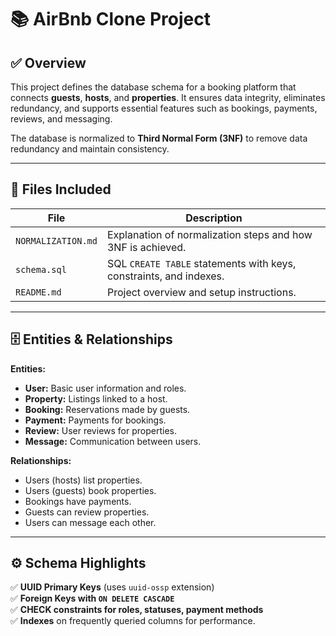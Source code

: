 # 📚 AirBnb Clone Project

## ✅ Overview

This project defines the database schema for a booking platform that connects **guests**, **hosts**, and **properties**. It ensures data integrity, eliminates redundancy, and supports essential features such as bookings, payments, reviews, and messaging.

The database is normalized to **Third Normal Form (3NF)** to remove data redundancy and maintain consistency.

---

## 📌 Files Included

| File               | Description                                                        |
| ------------------ | ------------------------------------------------------------------ |
| `NORMALIZATION.md` | Explanation of normalization steps and how 3NF is achieved.        |
| `schema.sql`       | SQL `CREATE TABLE` statements with keys, constraints, and indexes. |
| `README.md`        | Project overview and setup instructions.                           |

---

## 🗄️ Entities & Relationships

**Entities:**

- **User:** Basic user information and roles.
- **Property:** Listings linked to a host.
- **Booking:** Reservations made by guests.
- **Payment:** Payments for bookings.
- **Review:** User reviews for properties.
- **Message:** Communication between users.

**Relationships:**

- Users (hosts) list properties.
- Users (guests) book properties.
- Bookings have payments.
- Guests can review properties.
- Users can message each other.

---

## ⚙️ Schema Highlights

✅ **UUID Primary Keys** (uses `uuid-ossp` extension)  
✅ **Foreign Keys with `ON DELETE CASCADE`**  
✅ **CHECK constraints for roles, statuses, payment methods**  
✅ **Indexes** on frequently queried columns for performance.

